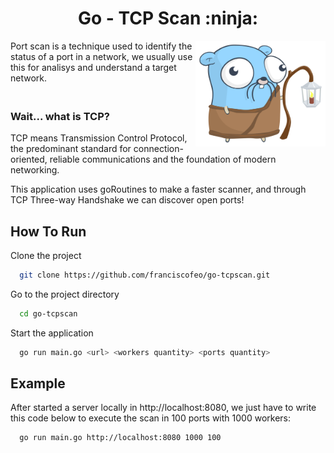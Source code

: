 <h1 align="center">Go - TCP Scan :ninja:</h1>
<img align="right" src="./sage.svg" height="169"> 
Port scan is a technique used to identify the status of a port in a network, we usually use this for analisys and understand a target network.

<h3><br>  Wait... what is TCP? </br> </h3>
<p>
TCP means Transmission Control Protocol, the predominant
standard for connection-oriented, reliable communications and
the foundation of modern networking.
</p>

This application uses goRoutines to make a faster scanner, and through TCP Three-way Handshake we can discover open ports!


## How To Run

Clone the project

```bash
  git clone https://github.com/franciscofeo/go-tcpscan.git
```

Go to the project directory

```bash
  cd go-tcpscan
```


Start the application

```bash
  go run main.go <url> <workers quantity> <ports quantity>
```



## Example

After started a server locally in http://localhost:8080, we just have to write this code below to execute the scan in 100 ports with 1000 workers:

```bash
  go run main.go http://localhost:8080 1000 100
```
